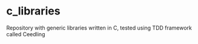 # c_libraries
Repository with generic libraries written in C, tested using TDD framework called Ceedling
